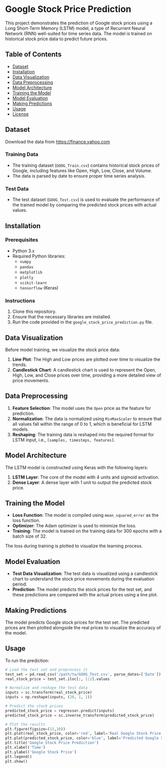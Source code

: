 # Google Stock Price Prediction

This project demonstrates the prediction of Google stock prices using a Long Short-Term Memory (LSTM) model, a type of Recurrent Neural Network (RNN) well-suited for time series data. The model is trained on historical stock price data to predict future prices.

## Table of Contents
- [Dataset](#dataset)
- [Installation](#installation)
- [Data Visualization](#data-visualization)
- [Data Preprocessing](#data-preprocessing)
- [Model Architecture](#model-architecture)
- [Training the Model](#training-the-model)
- [Model Evaluation](#model-evaluation)
- [Making Predictions](#making-predictions)
- [Usage](#usage)
- [License](#license)

## Dataset
Download the data from https://finance.yahoo.com
### Training Data
- The training dataset (`GOOG_Train.csv`) contains historical stock prices of Google, including features like Open, High, Low, Close, and Volume.
- The data is parsed by date to ensure proper time series analysis.

### Test Data
- The test dataset (`GOOG_Test.csv`) is used to evaluate the performance of the trained model by comparing the predicted stock prices with actual values.

## Installation

### Prerequisites
- Python 3.x
- Required Python libraries:
  - `numpy`
  - `pandas`
  - `matplotlib`
  - `plotly`
  - `scikit-learn`
  - `tensorflow` (Keras)

### Instructions
1. Clone this repository.
2. Ensure that the necessary libraries are installed.
3. Run the code provided in the `google_stock_price_prediction.py` file.

## Data Visualization

Before model training, we visualize the stock price data:

1. **Line Plot**: The High and Low prices are plotted over time to visualize the trends.
2. **Candlestick Chart**: A candlestick chart is used to represent the Open, High, Low, and Close prices over time, providing a more detailed view of price movements.

## Data Preprocessing

1. **Feature Selection**: The model uses the `Open` price as the feature for prediction.
2. **Normalization**: The data is normalized using `MinMaxScaler` to ensure that all values fall within the range of 0 to 1, which is beneficial for LSTM models.
3. **Reshaping**: The training data is reshaped into the required format for LSTM input, i.e., `[samples, timesteps, features]`.

## Model Architecture

The LSTM model is constructed using Keras with the following layers:

1. **LSTM Layer**: The core of the model with 4 units and sigmoid activation.
2. **Dense Layer**: A dense layer with 1 unit to output the predicted stock price.

## Training the Model

- **Loss Function**: The model is compiled using `mean_squared_error` as the loss function.
- **Optimizer**: The Adam optimizer is used to minimize the loss.
- **Training**: The model is trained on the training data for 300 epochs with a batch size of 32.

The loss during training is plotted to visualize the learning process.

## Model Evaluation

- **Test Data Visualization**: The test data is visualized using a candlestick chart to understand the stock price movements during the evaluation period.
- **Prediction**: The model predicts the stock prices for the test set, and these predictions are compared with the actual prices using a line plot.

## Making Predictions

The model predicts Google stock prices for the test set. The predicted prices are then plotted alongside the real prices to visualize the accuracy of the model.

## Usage

To run the prediction:

```python
# Load the test set and preprocess it
test_set = pd.read_csv('/path/to/GOOG_Test.csv', parse_dates=['Date'])
real_stock_price = test_set.iloc[:, 1:2].values

# Normalize and reshape the test data
inputs = sc.transform(real_stock_price)
inputs = np.reshape(inputs, (20, 1, 1))

# Predict the stock prices
predicted_stock_price = regressor.predict(inputs)
predicted_stock_price = sc.inverse_transform(predicted_stock_price)

# Plot the results
plt.figure(figsize=(15,10))
plt.plot(real_stock_price, color='red', label='Real Google Stock Price')
plt.plot(predicted_stock_price, color='blue', label='Predicted Google Stock Price')
plt.title('Google Stock Price Prediction')
plt.xlabel('Time')
plt.ylabel('Google Stock Price')
plt.legend()
plt.show()
